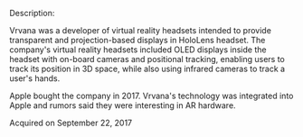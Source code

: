 Description:

Vrvana was a developer of virtual reality headsets intended to provide transparent and projection-based displays in HoloLens headset. The company's virtual reality headsets included OLED displays inside the headset with on-board cameras and positional tracking, enabling users to track its position in 3D space, while also using infrared cameras to track a user's hands.

Apple bought the company in 2017. Vrvana's technology was integrated into Apple and rumors said they were interesting in AR hardware.

Acquired on September 22, 2017